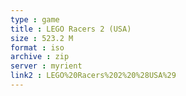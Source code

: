 ```yaml
---
type : game
title : LEGO Racers 2 (USA)
size : 523.2 M
format : iso
archive : zip
server : myrient
link2 : LEGO%20Racers%202%20%28USA%29
---
```

